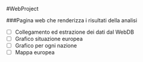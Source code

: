 #WebProject

###Pagina web che renderizza i risultati della analisi

- [ ] Collegamento ed estrazione dei dati dal WebDB
- [ ] Grafico situazione europea
- [ ] Grafico per ogni nazione
- [ ] Mappa europea